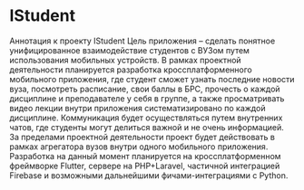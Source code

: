 # IStudent
Аннотация к проекту IStudent Цель приложения – сделать понятное унифицированное взаимодействие студентов с ВУЗом путем использования мобильных устройств. В рамках проектной деятельности планируется разработка кроссплатформенного мобильного приложения, где студент сможет узнать последние новости вуза, посмотреть расписание, свои баллы в БРС, прочесть о каждой дисциплине и преподавателе у себя в группе, а также просматривать видео лекции внутри приложения систематизировано по каждой дисциплине.  Коммуникация будет осуществляться путем внутренних чатов, где студенты могут делиться важной и не очень информацией. За пределами проектной деятельности проект будет действовать в рамках агрегатора вузов внутри одного мобильного приложения. Разработка на данный момент планируется на кроссплатформенном фреймворке Flutter, сервере на PHP+Laravel, частичной интеграцией Firebase и возможными дальнейшими фичами-интеграциями с Python. 
